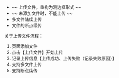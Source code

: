- ~~ 上传文件，重构为测边框形式  ~~
- ~~ 未添加文件时，不能上传 ~~
- 多文件陆续上传
- 文件的断点续传


关于上传文件流程：
1. 页面添加文件
2. 点击【上传文件】开始上传
3. 记录上传信息【上传成功、上传失败（记录失败原因）】
4. 支持多文件上传
5. 支持断点续传